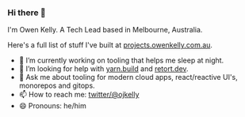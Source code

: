 ### Hi there 👋

I'm Owen Kelly. A Tech Lead based in Melbourne, Australia.

Here's a full list of stuff I've built at [projects.owenkelly.com.au](https://projects.owenkelly.com.au).

- 🔭 I’m currently working on tooling that helps me sleep at night.
- 🤔 I’m looking for help with [yarn.build](https://github.com/ojkelly/yarn.build) and [retort.dev](https://github.com/retort-dev/retort).
- 💬 Ask me about tooling for modern cloud apps, react/reactive UI's, monorepos and gitops.
- 📫 How to reach me: [twitter/@ojkelly](https://www.twitter.com/ojkelly)
- 😄 Pronouns: he/him
